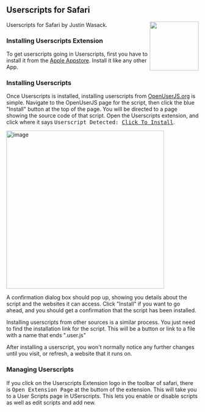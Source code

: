 ## Userscripts for Safari

<img src="https://is1-ssl.mzstatic.com/image/thumb/Purple126/v4/60/80/51/60805145-b1d7-ada7-774e-5baeb7055b15/AppIcon-85-220-4-2x.png/1024x0w.webp" width="128" height="128" align="right">

Userscripts for Safari by Justin Wasack.

### Installing Userscripts Extension

To get userscripts going in Userscripts, first you have to install it from the [Apple Appstore][appstoreWebsite]. Install it like any other App.

### Installing Userscripts

Once Userscripts is installed, installing userscripts from [OpenUserJS.org][oujs] is simple. Navigate to the OpenUserJS page for the script, then click the blue "Install" button at the top of the page.
You will be directed to a page showing the source code of that script.
Open the Userscripts extension, and click where it says <kbd>Userscript Detected: <u>Click To Install</u></kbd>.

<img width="413" alt="image" src="https://github.com/luckydonald-forks/OpenUserJS.org/assets/2737108/cb2565cb-e708-4e58-89d3-2e669dc9fabd">

A confirmation dialog box should pop up, showing you details about the script and the websites it can access. Click "Install" if you want to go ahead, and you should get a confirmation that the script has been installed.

Installing userscripts from other sources is a similar process. You just need to find the installation link for the script. This will be a button or link to a file with a name that ends ".user.js"

After installing a userscript, you won't normally notice any further changes until you visit, or refresh, a website that it runs on.

### Managing Userscripts

If you click on the Userscripts Extension logo in the toolbar of safari, there is <kbd>Open Extension Page</kbd> at the buttom of the extension. This will take you to a User Scripts page in USerscripts. 
This lets you enable or disable scripts as well as edit scripts and add new.



[appstoreWebsite]: https://apps.apple.com/app/userscripts/id1463298887
[oujs]: https://openuserjs.org/
[oujsScriptPageScreenshot]: https://raw.githubusercontent.com/wiki/OpenUserJS/OpenUserJS.org/images/openuserjs_script.gif "Ready to install a script"
